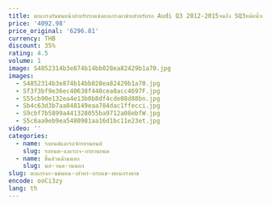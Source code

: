 ```yaml
---
title: ตะแกรงกันชนหน้าสำหรับรถแข่งตะแกรงตาข่ายสำหรับรถ Audi Q3 2012-2015จนถึง SQ3หม้อน้ำอุปกรณ์เสริมรถยนต์อะไหล่แบบมีสไตล์
price: '4092.98'
price_original: '6296.81'
currency: THB
discount: 35%
rating: 4.5
volume: 1
image: S4852314b3e874b14bb028ea82429b1a70.jpg
images:
  - S4852314b3e874b14bb028ea82429b1a70.jpg
  - Sf3f3bf9e36ec40638f440cea8acc4697F.jpg
  - S55cb90e132ea4e13b0b8df4cde08d88bn.jpg
  - Sb4c63d3b7aa848149eaa784dac1ffecci.jpg
  - S9cbf7b5899a441328055ba9712a08ebfW.jpg
  - S5c6aa9eb9ea5480981aa16d1bc11e23et.jpg
video: ''
categories:
  - name: รถยนต์และรถจักรยานยนต์
    slug: รถยนต-และรถจ-กรยานยนต
  - name: ชิ้นส่วนด้านนอก
    slug: นส-วนด-านนอก
slug: ตะแกรงก-นชนหน-าสำหร-บรถแข-งตะแกรงตาข
encode: ooCi3zy
lang: th
---
```

  